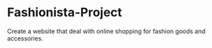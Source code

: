 # Fashionista-Project
Create a website that deal with online shopping for fashion goods and accessories.
